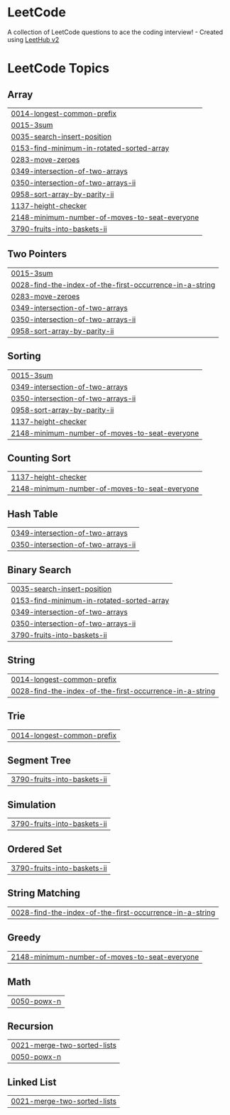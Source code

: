 # LeetCode
A collection of LeetCode questions to ace the coding interview! - Created using [LeetHub v2](https://github.com/arunbhardwaj/LeetHub-2.0)

<!---LeetCode Topics Start-->
# LeetCode Topics
## Array
|  |
| ------- |
| [0014-longest-common-prefix](https://github.com/nitishsharma17/LeetCode/tree/master/0014-longest-common-prefix) |
| [0015-3sum](https://github.com/nitishsharma17/LeetCode/tree/master/0015-3sum) |
| [0035-search-insert-position](https://github.com/nitishsharma17/LeetCode/tree/master/0035-search-insert-position) |
| [0153-find-minimum-in-rotated-sorted-array](https://github.com/nitishsharma17/LeetCode/tree/master/0153-find-minimum-in-rotated-sorted-array) |
| [0283-move-zeroes](https://github.com/nitishsharma17/LeetCode/tree/master/0283-move-zeroes) |
| [0349-intersection-of-two-arrays](https://github.com/nitishsharma17/LeetCode/tree/master/0349-intersection-of-two-arrays) |
| [0350-intersection-of-two-arrays-ii](https://github.com/nitishsharma17/LeetCode/tree/master/0350-intersection-of-two-arrays-ii) |
| [0958-sort-array-by-parity-ii](https://github.com/nitishsharma17/LeetCode/tree/master/0958-sort-array-by-parity-ii) |
| [1137-height-checker](https://github.com/nitishsharma17/LeetCode/tree/master/1137-height-checker) |
| [2148-minimum-number-of-moves-to-seat-everyone](https://github.com/nitishsharma17/LeetCode/tree/master/2148-minimum-number-of-moves-to-seat-everyone) |
| [3790-fruits-into-baskets-ii](https://github.com/nitishsharma17/LeetCode/tree/master/3790-fruits-into-baskets-ii) |
## Two Pointers
|  |
| ------- |
| [0015-3sum](https://github.com/nitishsharma17/LeetCode/tree/master/0015-3sum) |
| [0028-find-the-index-of-the-first-occurrence-in-a-string](https://github.com/nitishsharma17/LeetCode/tree/master/0028-find-the-index-of-the-first-occurrence-in-a-string) |
| [0283-move-zeroes](https://github.com/nitishsharma17/LeetCode/tree/master/0283-move-zeroes) |
| [0349-intersection-of-two-arrays](https://github.com/nitishsharma17/LeetCode/tree/master/0349-intersection-of-two-arrays) |
| [0350-intersection-of-two-arrays-ii](https://github.com/nitishsharma17/LeetCode/tree/master/0350-intersection-of-two-arrays-ii) |
| [0958-sort-array-by-parity-ii](https://github.com/nitishsharma17/LeetCode/tree/master/0958-sort-array-by-parity-ii) |
## Sorting
|  |
| ------- |
| [0015-3sum](https://github.com/nitishsharma17/LeetCode/tree/master/0015-3sum) |
| [0349-intersection-of-two-arrays](https://github.com/nitishsharma17/LeetCode/tree/master/0349-intersection-of-two-arrays) |
| [0350-intersection-of-two-arrays-ii](https://github.com/nitishsharma17/LeetCode/tree/master/0350-intersection-of-two-arrays-ii) |
| [0958-sort-array-by-parity-ii](https://github.com/nitishsharma17/LeetCode/tree/master/0958-sort-array-by-parity-ii) |
| [1137-height-checker](https://github.com/nitishsharma17/LeetCode/tree/master/1137-height-checker) |
| [2148-minimum-number-of-moves-to-seat-everyone](https://github.com/nitishsharma17/LeetCode/tree/master/2148-minimum-number-of-moves-to-seat-everyone) |
## Counting Sort
|  |
| ------- |
| [1137-height-checker](https://github.com/nitishsharma17/LeetCode/tree/master/1137-height-checker) |
| [2148-minimum-number-of-moves-to-seat-everyone](https://github.com/nitishsharma17/LeetCode/tree/master/2148-minimum-number-of-moves-to-seat-everyone) |
## Hash Table
|  |
| ------- |
| [0349-intersection-of-two-arrays](https://github.com/nitishsharma17/LeetCode/tree/master/0349-intersection-of-two-arrays) |
| [0350-intersection-of-two-arrays-ii](https://github.com/nitishsharma17/LeetCode/tree/master/0350-intersection-of-two-arrays-ii) |
## Binary Search
|  |
| ------- |
| [0035-search-insert-position](https://github.com/nitishsharma17/LeetCode/tree/master/0035-search-insert-position) |
| [0153-find-minimum-in-rotated-sorted-array](https://github.com/nitishsharma17/LeetCode/tree/master/0153-find-minimum-in-rotated-sorted-array) |
| [0349-intersection-of-two-arrays](https://github.com/nitishsharma17/LeetCode/tree/master/0349-intersection-of-two-arrays) |
| [0350-intersection-of-two-arrays-ii](https://github.com/nitishsharma17/LeetCode/tree/master/0350-intersection-of-two-arrays-ii) |
| [3790-fruits-into-baskets-ii](https://github.com/nitishsharma17/LeetCode/tree/master/3790-fruits-into-baskets-ii) |
## String
|  |
| ------- |
| [0014-longest-common-prefix](https://github.com/nitishsharma17/LeetCode/tree/master/0014-longest-common-prefix) |
| [0028-find-the-index-of-the-first-occurrence-in-a-string](https://github.com/nitishsharma17/LeetCode/tree/master/0028-find-the-index-of-the-first-occurrence-in-a-string) |
## Trie
|  |
| ------- |
| [0014-longest-common-prefix](https://github.com/nitishsharma17/LeetCode/tree/master/0014-longest-common-prefix) |
## Segment Tree
|  |
| ------- |
| [3790-fruits-into-baskets-ii](https://github.com/nitishsharma17/LeetCode/tree/master/3790-fruits-into-baskets-ii) |
## Simulation
|  |
| ------- |
| [3790-fruits-into-baskets-ii](https://github.com/nitishsharma17/LeetCode/tree/master/3790-fruits-into-baskets-ii) |
## Ordered Set
|  |
| ------- |
| [3790-fruits-into-baskets-ii](https://github.com/nitishsharma17/LeetCode/tree/master/3790-fruits-into-baskets-ii) |
## String Matching
|  |
| ------- |
| [0028-find-the-index-of-the-first-occurrence-in-a-string](https://github.com/nitishsharma17/LeetCode/tree/master/0028-find-the-index-of-the-first-occurrence-in-a-string) |
## Greedy
|  |
| ------- |
| [2148-minimum-number-of-moves-to-seat-everyone](https://github.com/nitishsharma17/LeetCode/tree/master/2148-minimum-number-of-moves-to-seat-everyone) |
## Math
|  |
| ------- |
| [0050-powx-n](https://github.com/nitishsharma17/LeetCode/tree/master/0050-powx-n) |
## Recursion
|  |
| ------- |
| [0021-merge-two-sorted-lists](https://github.com/nitishsharma17/LeetCode/tree/master/0021-merge-two-sorted-lists) |
| [0050-powx-n](https://github.com/nitishsharma17/LeetCode/tree/master/0050-powx-n) |
## Linked List
|  |
| ------- |
| [0021-merge-two-sorted-lists](https://github.com/nitishsharma17/LeetCode/tree/master/0021-merge-two-sorted-lists) |
<!---LeetCode Topics End-->